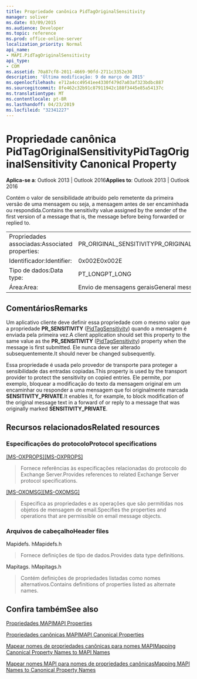 ```yaml
---
title: Propriedade canônica PidTagOriginalSensitivity
manager: soliver
ms.date: 03/09/2015
ms.audience: Developer
ms.topic: reference
ms.prod: office-online-server
localization_priority: Normal
api_name:
- MAPI.PidTagOriginalSensitivity
api_type:
- COM
ms.assetid: 70a87cf8-2011-4669-90fd-2711c3352e30
description: 'Última modificação: 9 de março de 2015'
ms.openlocfilehash: e712a4cc49541ee4330f479d7a03af323bdbc887
ms.sourcegitcommit: 8fe462c32b91c87911942c188f3445e85a54137c
ms.translationtype: MT
ms.contentlocale: pt-BR
ms.lasthandoff: 04/23/2019
ms.locfileid: "32341227"
---
```

# <a name="pidtagoriginalsensitivity-canonical-property"></a><span data-ttu-id="91439-103">Propriedade canônica PidTagOriginalSensitivity</span><span class="sxs-lookup"><span data-stu-id="91439-103">PidTagOriginalSensitivity Canonical Property</span></span>

  
  
<span data-ttu-id="91439-104">**Aplica-se a**: Outlook 2013 | Outlook 2016</span><span class="sxs-lookup"><span data-stu-id="91439-104">**Applies to**: Outlook 2013 | Outlook 2016</span></span> 
  
<span data-ttu-id="91439-105">Contém o valor de sensibilidade atribuído pelo remetente da primeira versão de uma mensagem ou seja, a mensagem antes de ser encaminhada ou respondida.</span><span class="sxs-lookup"><span data-stu-id="91439-105">Contains the sensitivity value assigned by the sender of the first version of a message that is, the message before being forwarded or replied to.</span></span>
  
|||
|:-----|:-----|
|<span data-ttu-id="91439-106">Propriedades associadas:</span><span class="sxs-lookup"><span data-stu-id="91439-106">Associated properties:</span></span>  <br/> |<span data-ttu-id="91439-107">PR_ORIGINAL_SENSITIVITY</span><span class="sxs-lookup"><span data-stu-id="91439-107">PR_ORIGINAL_SENSITIVITY</span></span>  <br/> |
|<span data-ttu-id="91439-108">Identificador:</span><span class="sxs-lookup"><span data-stu-id="91439-108">Identifier:</span></span>  <br/> |<span data-ttu-id="91439-109">0x002E</span><span class="sxs-lookup"><span data-stu-id="91439-109">0x002E</span></span>  <br/> |
|<span data-ttu-id="91439-110">Tipo de dados:</span><span class="sxs-lookup"><span data-stu-id="91439-110">Data type:</span></span>  <br/> |<span data-ttu-id="91439-111">PT_LONG</span><span class="sxs-lookup"><span data-stu-id="91439-111">PT_LONG</span></span>  <br/> |
|<span data-ttu-id="91439-112">Área:</span><span class="sxs-lookup"><span data-stu-id="91439-112">Area:</span></span>  <br/> |<span data-ttu-id="91439-113">Envio de mensagens gerais</span><span class="sxs-lookup"><span data-stu-id="91439-113">General messaging</span></span>  <br/> |
   
## <a name="remarks"></a><span data-ttu-id="91439-114">Comentários</span><span class="sxs-lookup"><span data-stu-id="91439-114">Remarks</span></span>

<span data-ttu-id="91439-115">Um aplicativo cliente deve definir essa propriedade com o mesmo valor que a propriedade **PR_SENSITIVITY** ([PidTagSensitivity](pidtagsensitivity-canonical-property.md)) quando a mensagem é enviada pela primeira vez.</span><span class="sxs-lookup"><span data-stu-id="91439-115">A client application should set this property to the same value as the **PR_SENSITIVITY** ([PidTagSensitivity](pidtagsensitivity-canonical-property.md)) property when the message is first submitted.</span></span> <span data-ttu-id="91439-116">Ele nunca deve ser alterado subsequentemente.</span><span class="sxs-lookup"><span data-stu-id="91439-116">It should never be changed subsequently.</span></span>
  
<span data-ttu-id="91439-117">Essa propriedade é usada pelo provedor de transporte para proteger a sensibilidade das entradas copiadas.</span><span class="sxs-lookup"><span data-stu-id="91439-117">This property is used by the transport provider to protect the sensitivity on copied entries.</span></span> <span data-ttu-id="91439-118">Ele permite, por exemplo, bloquear a modificação do texto da mensagem original em um encaminhar ou responder a uma mensagem que foi originalmente marcada **SENSITIVITY_PRIVATE**.</span><span class="sxs-lookup"><span data-stu-id="91439-118">It enables it, for example, to block modification of the original message text in a forward of or reply to a message that was originally marked **SENSITIVITY_PRIVATE**.</span></span>
  
## <a name="related-resources"></a><span data-ttu-id="91439-119">Recursos relacionados</span><span class="sxs-lookup"><span data-stu-id="91439-119">Related resources</span></span>

### <a name="protocol-specifications"></a><span data-ttu-id="91439-120">Especificações do protocolo</span><span class="sxs-lookup"><span data-stu-id="91439-120">Protocol specifications</span></span>

<span data-ttu-id="91439-121">[[MS-OXPROPS]](https://msdn.microsoft.com/library/f6ab1613-aefe-447d-a49c-18217230b148%28Office.15%29.aspx)</span><span class="sxs-lookup"><span data-stu-id="91439-121">[[MS-OXPROPS]](https://msdn.microsoft.com/library/f6ab1613-aefe-447d-a49c-18217230b148%28Office.15%29.aspx)</span></span>
  
> <span data-ttu-id="91439-122">Fornece referências às especificações relacionadas do protocolo do Exchange Server.</span><span class="sxs-lookup"><span data-stu-id="91439-122">Provides references to related Exchange Server protocol specifications.</span></span>
    
<span data-ttu-id="91439-123">[[MS-OXOMSG]](https://msdn.microsoft.com/library/daa9120f-f325-4afb-a738-28f91049ab3c%28Office.15%29.aspx)</span><span class="sxs-lookup"><span data-stu-id="91439-123">[[MS-OXOMSG]](https://msdn.microsoft.com/library/daa9120f-f325-4afb-a738-28f91049ab3c%28Office.15%29.aspx)</span></span>
  
> <span data-ttu-id="91439-124">Especifica as propriedades e as operações que são permitidas nos objetos de mensagem de email.</span><span class="sxs-lookup"><span data-stu-id="91439-124">Specifies the properties and operations that are permissible on email message objects.</span></span>
    
### <a name="header-files"></a><span data-ttu-id="91439-125">Arquivos de cabeçalho</span><span class="sxs-lookup"><span data-stu-id="91439-125">Header files</span></span>

<span data-ttu-id="91439-126">Mapidefs. h</span><span class="sxs-lookup"><span data-stu-id="91439-126">Mapidefs.h</span></span>
  
> <span data-ttu-id="91439-127">Fornece definições de tipo de dados.</span><span class="sxs-lookup"><span data-stu-id="91439-127">Provides data type definitions.</span></span>
    
<span data-ttu-id="91439-128">Mapitags. h</span><span class="sxs-lookup"><span data-stu-id="91439-128">Mapitags.h</span></span>
  
> <span data-ttu-id="91439-129">Contém definições de propriedades listadas como nomes alternativos.</span><span class="sxs-lookup"><span data-stu-id="91439-129">Contains definitions of properties listed as alternate names.</span></span>
    
## <a name="see-also"></a><span data-ttu-id="91439-130">Confira também</span><span class="sxs-lookup"><span data-stu-id="91439-130">See also</span></span>



[<span data-ttu-id="91439-131">Propriedades MAPI</span><span class="sxs-lookup"><span data-stu-id="91439-131">MAPI Properties</span></span>](mapi-properties.md)
  
[<span data-ttu-id="91439-132">Propriedades canônicas MAPI</span><span class="sxs-lookup"><span data-stu-id="91439-132">MAPI Canonical Properties</span></span>](mapi-canonical-properties.md)
  
[<span data-ttu-id="91439-133">Mapear nomes de propriedades canônicas para nomes MAPI</span><span class="sxs-lookup"><span data-stu-id="91439-133">Mapping Canonical Property Names to MAPI Names</span></span>](mapping-canonical-property-names-to-mapi-names.md)
  
[<span data-ttu-id="91439-134">Mapear nomes MAPI para nomes de propriedades canônicas</span><span class="sxs-lookup"><span data-stu-id="91439-134">Mapping MAPI Names to Canonical Property Names</span></span>](mapping-mapi-names-to-canonical-property-names.md)

